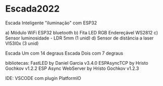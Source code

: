 # Escada2022
Escada Inteligente "iluminação" com ESP32


a) Módulo WiFi ESP32 bluetooth
b) Fita LED RGB Endereçável WS2812
c) Sensor luminosidade - LDR 5mm  (1 unid)
d) Sensor de distância a laser Vl53l0x  (3 unid)


Escada Um com 14 degraus
Escada Dois com 7 degraus


bibliotecas:
FastLED by Daniel Garcia v3.4.0
ESPAsyncTCP by Hristo Gochkov v1.2.2
ESP Async WebServer by Hristo Gochkov v1.2.3


IDE: VSCODE com plugin PlatformIO
